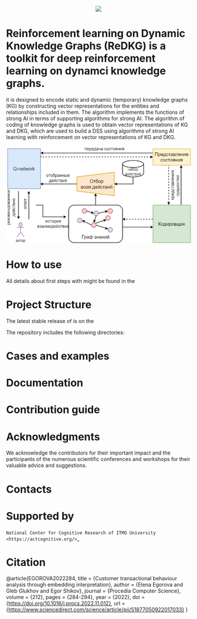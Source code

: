 <p align="center">
  <img src="https://github.com/ShikovEgor/ReDKG/blob/main/docs/logo.png?raw=true" width="300px"> 
</p>

<!---
.. start-badges
.. list-table::
   :stub-columns: 1

   * - docs
     - |docs|
   * - license
     - | |license|
   * - support
     - | |tg|

.. end-badges
--->

**Re**inforcement learning on **D**ynamic **K**nowledge **G**raphs (**ReDKG**) is a toolkit for deep reinforcement learning on dynamci knowledge graphs.
==========

it is designed to encode static and dynamic (temporary) knowledge graphs (KG) by constructing vector representations for the entities and relationships included in them. 
The algorithm implements the functions of strong AI in terms of supporting algorithms for strong AI. The algorithm of coding of knowledge graphs is used to obtain vector representations of KG and DKG, which are used to build a DSS using algorithms of strong AI learning with reinforcement on vector representations of KG and DKG.

![plot](/docs/img/lib_schema.png)


How to use
==========

All details about first steps with  might be found in the 
<!---
`quick start guide <https://gefest.readthedocs.io/en/latest/gefest/quickstart.html>`__
and in the `tutorial for novices  </docs/tutorials/sample.rst>`__
--->

Project Structure
=================

The latest stable release of  is on the

The repository includes the following directories:

<!---
* Package `core <https://github.com/ITMO-NSS-team/GEFEST/tree/main/gefest/core>`__  contains the main classes and scripts. It is the *core* of GEFEST framework;
* Package `cases <https://github.com/ITMO-NSS-team/GEFEST/tree/main/cases>`__ includes several *how-to-use-cases* where you can start to discover how GEFEST works;
* All *unit and integration tests* can be observed in the `test <https://github.com/ITMO-NSS-team/GEFEST/tree/main/test>`__ directory;
* The sources of the documentation are in the `docs <https://github.com/ITMO-NSS-team/GEFEST/tree/main/docs>`__.
--->

Cases and examples
==================
<!---
- `Experiments <https://github.com/ITMO-NSS-team/GEFEST-paper-experiments>`__ with various real and synthetic cases
- `Case <https://github.com/ITMO-NSS-team/rbc-traps-generative-design>`__ devoted to the red blood cell traps design.
--->

Documentation
=============
<!---
Detailed information and description of GEFEST framework is available in the `Read the Docs <https://gefest.readthedocs.io/en/latest/>`__
--->

Contribution guide
==================
<!---
The contribution guide is available in the `page <https://gefest.readthedocs.io/en/latest/contribution.html>`__
--->

Acknowledgments
===============

We acknowledge the contributors for their important impact and the participants of the numerous scientific conferences
and workshops for their valuable advice and suggestions.

Contacts
========
<!---
* `Telegram channel for solving problems and answering questions on GEFEST <https://t.me/gefest_helpdesk>`_
* `Natural System Simulation Team <https://itmo-nss-team.github.io/>`_
* `Newsfeed <https://t.me/NSS_group>`_
* `Youtube channel <https://www.youtube.com/channel/UC4K9QWaEUpT_p3R4FeDp5jA>`_
--->

Supported by
============

`National Center for Cognitive Research of ITMO University <https://actcognitive.org/>`_

Citation
========
@article{EGOROVA2022284,
title = {Customer transactional behaviour analysis through embedding interpretation},
author = {Elena Egorova and Gleb Glukhov and Egor Shikov},
journal = {Procedia Computer Science},
volume = {212},
pages = {284-294},
year = {2022},
doi = {https://doi.org/10.1016/j.procs.2022.11.012},
url = {https://www.sciencedirect.com/science/article/pii/S1877050922017033}
}

<!---
.. |docs| image:: https://readthedocs.org/projects/gefest/badge/?version=latest
   :target: https://gefest.readthedocs.io/en/latest/?badge=latest
   :alt: Documentation Status

.. |license| image:: https://img.shields.io/github/license/ITMO-NSS-team/GEFEST
   :alt: Supported Python Versions
   :target: ./LICENSE.md

.. |tg| image:: https://img.shields.io/badge/Telegram-Group-blue.svg
   :target: https://t.me/gefest_helpdesk
   :alt: Telegram Chat
--->
